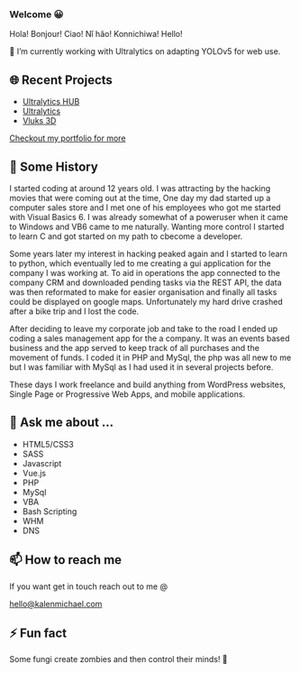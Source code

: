 ### Welcome 😀
Hola! Bonjour! Ciao! Nǐ hǎo! Konnichiwa! Hello!

🔭 I’m currently working with Ultralytics on adapting YOLOv5 for web use.

## 🌐 Recent Projects
* [Ultralytics HUB](https://hub.ultralytics.com)
* [Ultralytics](https://ultralytics.com)
* [Vluks 3D](https://www.vluks3d.com)

[Checkout my portfolio for more](https://kalenmichael.com/portfolio)

## 📜 Some History
I started coding at around 12 years old. I was attracting by the hacking movies that were coming out at the time, One day my dad started up a computer sales store and I met one of his employees who got me started with Visual Basics 6. I was already somewhat of a poweruser when it came to Windows and VB6 came to me naturally. Wanting more control I started to learn C and got started on my path to cbecome a developer.

Some years later my interest in hacking peaked again and I started to learn to python, which eventually led to me creating a gui application for the company I was working at. To aid in operations the app connected to the company CRM and downloaded pending tasks via the REST API, the data was then reformated to make for easier organisation and finally all tasks could be displayed on google maps. Unfortunately my hard drive crashed after a bike trip and I lost the code.

After deciding to leave my corporate job and take to the road I ended up coding a sales management app for the a company. It was an events based business and the app served to keep track of all purchases and the movement of funds. I coded it in PHP and MySql, the php was all new to me but I was familiar with MySql as I had used it in several projects before.

These days I work freelance and build anything from WordPress websites, Single Page or Progressive Web Apps, and mobile applications.

## 💬 Ask me about ...
* HTML5/CSS3
* SASS
* Javascript
* Vue.js
* PHP
* MySql
* VBA
* Bash Scripting
* WHM
* DNS

## 📫 How to reach me
If you want get in touch reach out to me @

[hello@kalenmichael.com](mailto:hello@kalenmichael.com)

## ⚡ Fun fact
Some fungi create zombies and then control their minds! 🧟
